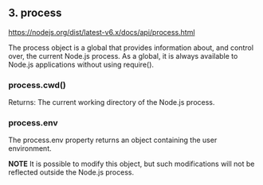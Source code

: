 ## 3. process
<https://nodejs.org/dist/latest-v6.x/docs/api/process.html>

The process object is a global that provides information about, and control over, the current Node.js process. As a global, it is always available to Node.js applications without using require().

### process.cwd()
Returns: <String>The current working directory of the Node.js process.

### process.env
<Object>

The process.env property returns an object containing the user environment. 

**NOTE** It is possible to modify this object, but such modifications will not be reflected outside the Node.js process. 